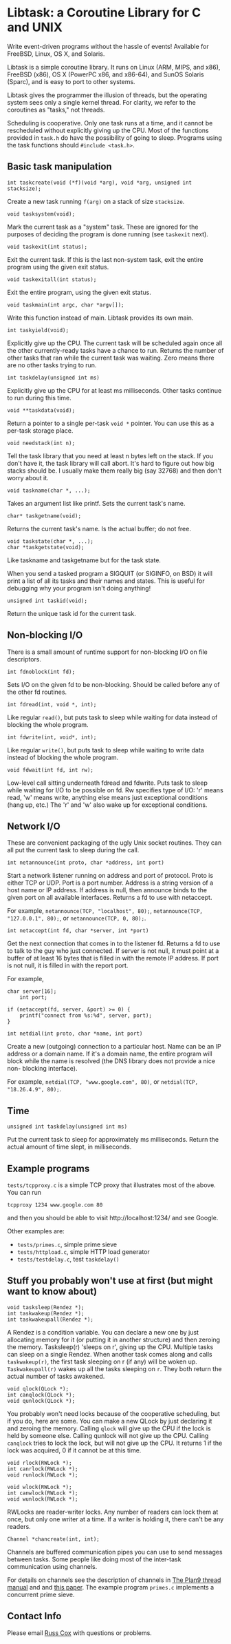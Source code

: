 # Libtask: a Coroutine Library for C and UNIX

Write event-driven programs without the hassle of events! Available for
FreeBSD, Linux, OS X, and Solaris.

Libtask is a simple coroutine library. It runs on Linux (ARM, MIPS, and x86),
FreeBSD (x86), OS X (PowerPC x86, and x86-64), and SunOS Solaris (Sparc), and
is easy to port to other systems.

Libtask gives the programmer the illusion of threads, but the operating system
sees only a single kernel thread. For clarity, we refer to the coroutines as
"tasks," not threads.

Scheduling is cooperative. Only one task runs at a time, and it cannot be
rescheduled without explicitly giving up the CPU. Most of the functions
provided in `task.h` do have the possibility of going to sleep. Programs using
the task functions should `#include <task.h>`.

## Basic task manipulation

    int taskcreate(void (*f)(void *arg), void *arg, unsigned int stacksize);

Create a new task running `f(arg)` on a stack of size `stacksize`.

    void tasksystem(void);

Mark the current task as a "system" task. These are ignored for the purposes
of deciding the program is done running (see `taskexit` next).

    void taskexit(int status);

Exit the current task. If this is the last non-system task, exit the entire
program using the given exit status.

    void taskexitall(int status);

Exit the entire program, using the given exit status.

    void taskmain(int argc, char *argv[]);

Write this function instead of main. Libtask provides its own main.

    int taskyield(void);

Explicitly give up the CPU. The current task will be scheduled again once all
the other currently-ready tasks have a chance to run. Returns the number of
other tasks that ran while the current task was waiting. Zero means there are
no other tasks trying to run.

    int taskdelay(unsigned int ms)

Explicitly give up the CPU for at least ms milliseconds. Other tasks continue
to run during this time.

    void **taskdata(void);

Return a pointer to a single per-task `void *` pointer. You can use this as a
per-task storage place.

    void needstack(int n);

Tell the task library that you need at least n bytes left on the stack. If you
don't have it, the task library will call abort. It's hard to figure out how
big stacks should be. I usually make them really big (say 32768) and then
don't worry about it.

    void taskname(char *, ...);

Takes an argument list like printf. Sets the current task's name.

    char* taskgetname(void);

Returns the current task's name. Is the actual buffer; do not free.

    void taskstate(char *, ...);
    char *taskgetstate(void);

Like taskname and taskgetname but for the task state.

When you send a tasked program a SIGQUIT (or SIGINFO, on BSD) it will print a
list of all its tasks and their names and states. This is useful for debugging
why your program isn't doing anything!

    unsigned int taskid(void);

Return the unique task id for the current task.

## Non-blocking I/O

There is a small amount of runtime support for non-blocking I/O on file
descriptors.

    int fdnoblock(int fd);

Sets I/O on the given fd to be non-blocking. Should be called before any of
the other fd routines.

    int fdread(int, void *, int);

Like regular `read()`, but puts task to sleep while waiting for data instead
of blocking the whole program.

    int fdwrite(int, void*, int);

Like regular `write()`, but puts task to sleep while waiting to write data
instead of blocking the whole program.

    void fdwait(int fd, int rw);

Low-level call sitting underneath fdread and fdwrite. Puts task to sleep while
waiting for I/O to be possible on fd. Rw specifies type of I/O: 'r' means
read, 'w' means write, anything else means just exceptional conditions (hang
up, etc.) The 'r' and 'w' also wake up for exceptional conditions.

## Network I/O

These are convenient packaging of the ugly Unix socket routines. They can all
put the current task to sleep during the call.

    int netannounce(int proto, char *address, int port)

Start a network listener running on address and port of protocol. Proto is
either TCP or UDP. Port is a port number. Address is a string version of a
host name or IP address. If address is null, then announce binds to the given
port on all available interfaces. Returns a fd to use with netaccept.

For example, `netannounce(TCP, "localhost", 80);`,
`netannounce(TCP, "127.0.0.1", 80);`, or `netannounce(TCP, 0, 80);`.

    int netaccept(int fd, char *server, int *port)

Get the next connection that comes in to the listener fd. Returns a fd to use
to talk to the guy who just connected. If server is not null, it must point at
a buffer of at least 16 bytes that is filled in with the remote IP address. If
port is not null, it is filled in with the report port.

For example,

    char server[16];
        int port;

    if (netaccept(fd, server, &port) >= 0) {
        printf("connect from %s:%d", server, port);
    }

    int netdial(int proto, char *name, int port)

Create a new (outgoing) connection to a particular host. Name can be an IP
address or a domain name. If it's a domain name, the entire program will block
while the name is resolved (the DNS library does not provide a nice non-
blocking interface).

For example, `netdial(TCP, "www.google.com", 80)`, or
`netdial(TCP, "18.26.4.9", 80);`.

## Time

    unsigned int taskdelay(unsigned int ms)

Put the current task to sleep for approximately ms milliseconds. Return the
actual amount of time slept, in milliseconds.

## Example programs

`tests/tcpproxy.c` is a simple TCP proxy that illustrates most of the above.
You can run

	tcpproxy 1234 www.google.com 80

and then you should be able to visit http://localhost:1234/ and see Google.

Other examples are:

* `tests/primes.c`, simple prime sieve
* `tests/httpload.c`, simple HTTP load generator
* `tests/testdelay.c`, test `taskdelay()`

## Stuff you probably won't use at first (but might want to know about)

    void tasksleep(Rendez *);
    int taskwakeup(Rendez *);
    int taskwakeupall(Rendez *);

A Rendez is a condition variable. You can declare a new one by just allocating
memory for it (or putting it in another structure) and then zeroing the
memory. Tasksleep(r) 'sleeps on r', giving up the CPU. Multiple tasks can
sleep on a single Rendez. When another task comes along and calls
`taskwakeup(r)`, the first task sleeping on r (if any) will be woken up.
`Taskwakeupall(r)` wakes up all the tasks sleeping on `r`. They both return
the actual number of tasks awakened.

    void qlock(QLock *);
    int canqlock(QLock *);
    void qunlock(QLock *);

You probably won't need locks because of the cooperative scheduling, but if
you do, here are some. You can make a new QLock by just declaring it and
zeroing the memory. Calling `qlock` will give up the CPU if the lock is held
by someone else. Calling qunlock will not give up the CPU. Calling `canqlock`
tries to lock the lock, but will not give up the CPU. It returns 1 if the lock
was acquired, 0 if it cannot be at this time.

    void rlock(RWLock *);
    int canrlock(RWLock *);
    void runlock(RWLock *);

    void wlock(RWLock *);
    int canwlock(RWLock *);
    void wunlock(RWLock *);

RWLocks are reader-writer locks. Any number of readers can lock them at once,
but only one writer at a time. If a writer is holding it, there can't be any
readers.

    Channel *chancreate(int, int);

Channels are buffered communication pipes you can use to send messages between
tasks. Some people like doing most of the inter-task communication using
channels.

For details on channels see the description of channels in
[The Plan9 thread manual](http://swtch.com/usr/local/plan9/man/man3/thread.html) and
and [this paper](http://swtch.com/~rsc/thread/). The example program
`primes.c` implements a concurrent prime sieve.

## Contact Info

Please email [Russ Cox](rsc@swtch.com) with questions or problems.
